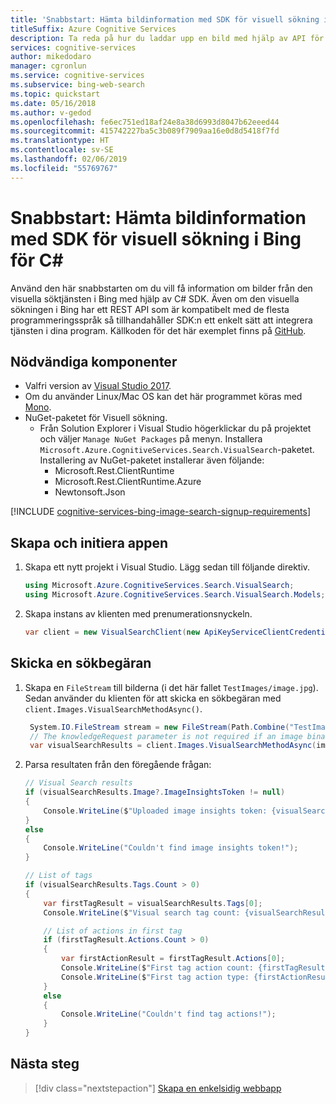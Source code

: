 ```yaml
---
title: 'Snabbstart: Hämta bildinformation med SDK för visuell sökning i Bing för C#'
titleSuffix: Azure Cognitive Services
description: Ta reda på hur du laddar upp en bild med hjälp av API för visuell sökning i Bing och får information om den.
services: cognitive-services
author: mikedodaro
manager: cgronlun
ms.service: cognitive-services
ms.subservice: bing-web-search
ms.topic: quickstart
ms.date: 05/16/2018
ms.author: v-gedod
ms.openlocfilehash: fe6ec751ed18af24e8a38d6993d8047b62eeed44
ms.sourcegitcommit: 415742227ba5c3b089f7909aa16e0d8d5418f7fd
ms.translationtype: HT
ms.contentlocale: sv-SE
ms.lasthandoff: 02/06/2019
ms.locfileid: "55769767"
---
```

# <a name="quickstart-get-image-insights-using-the-bing-visual-search-sdk-for-c"></a>Snabbstart: Hämta bildinformation med SDK för visuell sökning i Bing för C#

Använd den här snabbstarten om du vill få information om bilder från den visuella söktjänsten i Bing med hjälp av C# SDK. Även om den visuella sökningen i Bing har ett REST API som är kompatibelt med de flesta programmeringsspråk så tillhandahåller SDK:n ett enkelt sätt att integrera tjänsten i dina program. Källkoden för det här exemplet finns på [GitHub](https://github.com/Azure-Samples/cognitive-services-dotnet-sdk-samples/tree/master/BingSearchv7/BingVisualSearch).

## <a name="prerequisites"></a>Nödvändiga komponenter

* Valfri version av [Visual Studio 2017](https://www.visualstudio.com/downloads/).
* Om du använder Linux/Mac OS kan det här programmet köras med [Mono](http://www.mono-project.com/).
* NuGet-paketet för Visuell sökning. 
    - Från Solution Explorer i Visual Studio högerklickar du på projektet och väljer `Manage NuGet Packages` på menyn. Installera `Microsoft.Azure.CognitiveServices.Search.VisualSearch`-paketet. Installering av NuGet-paketet installerar även följande:
        - Microsoft.Rest.ClientRuntime
        - Microsoft.Rest.ClientRuntime.Azure
        - Newtonsoft.Json


[!INCLUDE [cognitive-services-bing-image-search-signup-requirements](../../../includes/cognitive-services-bing-image-search-signup-requirements.md)]

<a name="client"></a>

## <a name="create-and-initialize-the-application"></a>Skapa och initiera appen

1. Skapa ett nytt projekt i Visual Studio. Lägg sedan till följande direktiv.
    
    ```csharp
    using Microsoft.Azure.CognitiveServices.Search.VisualSearch;
    using Microsoft.Azure.CognitiveServices.Search.VisualSearch.Models;
    ```

2. Skapa instans av klienten med prenumerationsnyckeln.
    
    ```csharp
    var client = new VisualSearchClient(new ApiKeyServiceClientCredentials("YOUR-ACCESS-KEY"));
    ```
    
## <a name="send-a-search-request"></a>Skicka en sökbegäran 

1. Skapa en `FileStream` till bilderna (i det här fallet `TestImages/image.jpg`). Sedan använder du klienten för att skicka en sökbegäran med `client.Images.VisualSearchMethodAsync()`. 
    
    ```csharp
     System.IO.FileStream stream = new FileStream(Path.Combine("TestImages", "image.jpg"), FileMode.Open);
     // The knowledgeRequest parameter is not required if an image binary is passed in the request body
     var visualSearchResults = client.Images.VisualSearchMethodAsync(image: stream, knowledgeRequest: (string)null).Result;
    ```
    
2. Parsa resultaten från den föregående frågan:

    ```csharp
    // Visual Search results
    if (visualSearchResults.Image?.ImageInsightsToken != null)
    {
        Console.WriteLine($"Uploaded image insights token: {visualSearchResults.Image.ImageInsightsToken}");
    }
    else
    {
        Console.WriteLine("Couldn't find image insights token!");
    }
    
    // List of tags
    if (visualSearchResults.Tags.Count > 0)
    {
        var firstTagResult = visualSearchResults.Tags[0];
        Console.WriteLine($"Visual search tag count: {visualSearchResults.Tags.Count}");
    
        // List of actions in first tag
        if (firstTagResult.Actions.Count > 0)
        {
            var firstActionResult = firstTagResult.Actions[0];
            Console.WriteLine($"First tag action count: {firstTagResult.Actions.Count}");
            Console.WriteLine($"First tag action type: {firstActionResult.ActionType}");
        }
        else
        {
            Console.WriteLine("Couldn't find tag actions!");
        }
    }
    ```

## <a name="next-steps"></a>Nästa steg

> [!div class="nextstepaction"]
> [Skapa en enkelsidig webbapp](tutorial-bing-visual-search-single-page-app.md)
